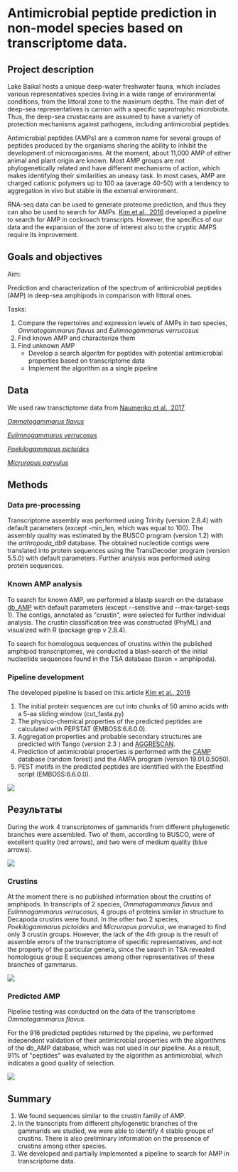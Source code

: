 # Antimicrobial peptide prediction in non-model species based on transcriptome data.

## Project description

Lake Baikal hosts a unique deep-water freshwater fauna, which includes various representatives species living in a wide range of environmental conditions, from the littoral zone to the maximum depths. The main diet of deep-sea representatives is carrion with a specific saprotrophic microbiota. Thus, the deep-sea crustaceans are assumed to have a variety of protection mechanisms against pathogens, including antimicrobial peptides.

Antimicrobial peptides (AMPs) are a common name for several groups of peptides produced by the organisms sharing the ability to inhibit the development of microorganisms. At the moment, about 11,000 AMP of either animal and plant origin are known. Most AMP groups are not phylogenetically related and have different mechanisms of action, which makes identifying their similarities an uneasy task. In most cases, AMP are charged cationic polymers up to 100 aa (average 40-50) with a tendency to aggregation in vivo but stable in the external environment.

RNA-seq data can be used to generate proteome prediction, and thus they can also be used to search for AMPs. [Kim et al., 2016][7] developed a pipeline to search for AMP in cockroach transcripts. However, the specifics of our data and the expansion of the zone of interest also to the cryptic AMPS require its improvement.

## Goals and objectives

Aim:

Prediction and characterization of the spectrum of antimicrobial peptides (AMP) in deep-sea amphipods in comparison with littoral ones.

Tasks: 

1) Compare the repertoires and expression levels of AMPs in two species, *Ommatogammarus flavus* and *Eulimnogammarus verrucosus*
2) Find known AMP and characterize them
3) Find unknown AMP 
    * Develop a search algoritm for peptides with potential antimicrobial properties based on  transcriptome data
    * Implement the algorithm as a single pipeline

## Data

We used raw transctiptome data from [Naumenko et al., 2017][5]

[5]: https://www.ncbi.nlm.nih.gov/pubmed/27859915

[*Ommatogammarus flavus*][1]

[*Eulimnogammarus verrucosus*][2]

[*Poekilogammarus pictoides*][3]

[*Micruropus parvulus*][4]

[1]: https://trace.ncbi.nlm.nih.gov/Traces/sra/sra.cgi?view=run_browser&run=SRR3467086
[2]: https://trace.ncbi.nlm.nih.gov/Traces/sra/?run=SRR3467068
[3]: https://trace.ncbi.nlm.nih.gov/Traces/sra/?run=SRR3467101
[4]: https://trace.ncbi.nlm.nih.gov/Traces/sra/?run=SRR3467081

## Methods

### Data pre-processing
Transcriptome assembly was performed using Trinity (version 2.8.4) with default parameters (except -min_len, which was equal to 100). The assembly quality was estimated by the BUSCO program (version 1.2) with the *arthropoda_db9* database. The obtained nucleotide contigs were translated into protein sequences using the  TransDecoder program (version 5.5.0) with default parameters. Further analysis was performed using protein sequences.

### Known AMP analysis
To search for known AMP, we performed a blastp search on the database [db_AMP][6] with default parameters (except --sensitive and --max-target-seqs 1). The contigs, annotated as "crustin", were selected for further individual analysis. The crustin classification tree was constructed (PhyML) and visualized with R (package grep v 2.8.4).

To search for homologous sequences of crustins within the published amphipod transcriptomes, we conducted a blast-search of the initial nucleotide sequences found in the TSA database (taxon = amphipoda).

[6]: http://140.138.77.240/~dbamp/introduction.php

### Pipeline development

The developed pipeline is based on this article [Kim et al., 2016][7]

[7]: https://journals.plos.org/plosone/article?id=10.1371/journal.pone.0155304


1. The initial protein sequences are cut into chunks of 50 amino acids with a 5-aa sliding window (cut_fasta.py)
2. The physico-chemical properties of the predicted peptides are calculated with PEPSTAT (EMBOSS:6.6.0.0). 
3. Aggregation properties and probable secondary structures are predicted with Tango (version 2.3 ) and [AGGRESCAN][9].
4. Prediction of antimicrobial properties is performed with the [CAMP][8] database (random forest) and the AMPA program (version 19.01.0.5050). 
5. PEST motifs in the predicted peptides are identified with the Epestfind script (EMBOSS:6.6.0.0).

![](https://github.com/IrinaBabkina/Antimicrobial_peptide/blob/production/Result/Pipeline_eng.png?raw=true)

[8]: http://www.camp.bicnirrh.res.in/index.php
[9]: http://bioinf.uab.es/aggrescan/

## Результаты

During the work 4 transcriptomes of gammarids from different phylogenetic branches were assembled. Two of them, according to BUSCO, were of excellent quality (red arrows), and two were of medium quality (blue arrows).

![](https://github.com/IrinaBabkina/Antimicrobial_peptide/blob/production/Result/Transcriptome_assembly.png?raw=true)

### Crustins

At the moment there is no published information about the crustins of amphipods. In transcripts of 2 species, *Ommatogammarus flavus* and *Eulimnogammarus verrucosus*, 4 groups of proteins similar in structure to Decapoda crustins were found. In the other two 2 species, *Poekilogammarus pictoides* and *Micruropus parvulus*, we managed to find only 3 crustin groups. However, the lack of the 4th group is the result of assemble errors of the transcriptome of specific representatives, and not the property of the particular genera, since the search in TSA revealed homologous group E sequences among other representatives of these branches of gammarus. 

![](https://github.com/IrinaBabkina/Antimicrobial_peptide/blob/production/Result/Crustin_tree.png?raw=true)

### Predicted AMP

Pipeline testing was conducted on the data of the transcriptome *Ommatogammarus flavus*.

For the 916 predicted peptides returned by the pipeline, we performed independent validation of their antimicrobial properties with the algorithms of the db_AMP database, which was not used in our pipeline. As a result, 91% of "peptides" was evaluated by the algorithm as antimicrobial, which indicates a good quality of selection. 

![](https://github.com/IrinaBabkina/Antimicrobial_peptide/blob/production/Result/Reduction_data_eng.png?raw=true)

## Summary

1) We found sequences similar to the crustin family of AMP. 
2) In the transcripts from different phylogenetic branches of the gammarids we studied, we were able to identify 4 stable groups of crustins. There is also preliminary information on the presence of crustins among other species.
3) We developed and partially implemented a pipeline to search for AMP in transcriptome data.

 